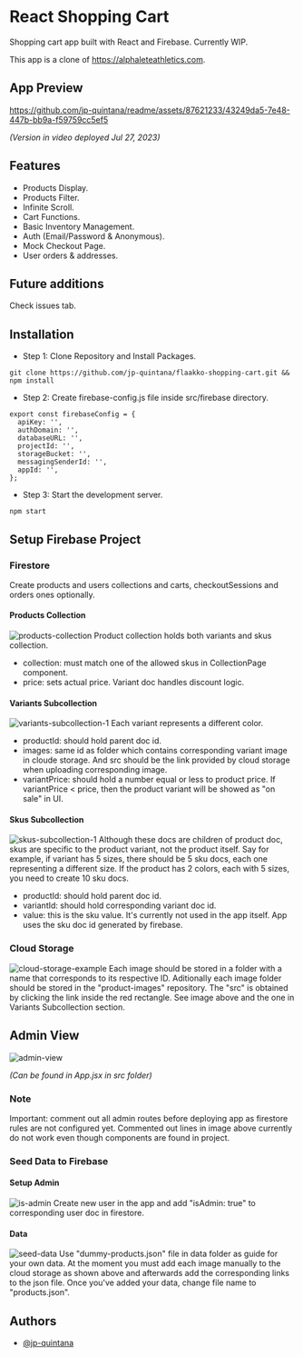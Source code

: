 # React Shopping Cart

Shopping cart app built with React and Firebase. Currently WIP.

This app is a clone of https://alphaleteathletics.com.

## App Preview

https://github.com/jp-quintana/readme/assets/87621233/43249da5-7e48-447b-bb9a-f59759cc5ef5

_(Version in video deployed Jul 27, 2023)_

## Features

- Products Display.
- Products Filter.
- Infinite Scroll.
- Cart Functions.
- Basic Inventory Management.
- Auth (Email/Password & Anonymous).
- Mock Checkout Page.
- User orders & addresses.

## Future additions

Check issues tab.

## Installation

- Step 1: Clone Repository and Install Packages.

```
git clone https://github.com/jp-quintana/flaakko-shopping-cart.git && npm install
```

- Step 2: Create firebase-config.js file inside src/firebase directory.

```
export const firebaseConfig = {
  apiKey: '',
  authDomain: '',
  databaseURL: '',
  projectId: '',
  storageBucket: '',
  messagingSenderId: '',
  appId: '',
};
```

- Step 3: Start the development server.

```
npm start
```

## Setup Firebase Project

### Firestore
Create products and users collections and carts, checkoutSessions and orders ones optionally.

#### Products Collection
![products-collection](https://github.com/jp-quintana/readme/assets/87621233/f4e9c8c1-212c-4e7e-b1ae-6f0ea932a0f8)
Product collection holds both variants and skus collection.
- collection: must match one of the allowed skus in CollectionPage component.
- price: sets actual price. Variant doc handles discount logic.

#### Variants Subcollection
![variants-subcollection-1](https://github.com/jp-quintana/readme/assets/87621233/a83332c8-e94d-4c94-ac99-bdf75cc28d51)
Each variant represents a different color.
- productId: should hold parent doc id.
- images: same id as folder which contains corresponding variant image in cloude storage. And src should be the link provided by cloud storage when uploading corresponding image.
- variantPrice: should hold a number equal or less to product price. If variantPrice < price, then the product variant will be showed as "on sale" in UI.

#### Skus Subcollection
![skus-subcollection-1](https://github.com/jp-quintana/readme/assets/87621233/699d172b-3cd2-45b9-95e7-2d3898765926)
Although these docs are children of product doc, skus are specific to the product variant, not the product itself. Say for example, if variant has 5 sizes, there should be 5 sku docs, each one representing a different size. If the product has 2 colors, each with 5 sizes, you need to create 10 sku docs.
- productId: should hold parent doc id.
- variantId: should hold corresponding variant doc id.
- value: this is the sku value. It's currently not used in the app itself. App uses the sku doc id generated by firebase.

### Cloud Storage
![cloud-storage-example](https://github.com/jp-quintana/readme/assets/87621233/1b4be5df-8267-4bc9-8437-c809262c727a)
Each image should be stored in a folder with a name that corresponds to its respective ID. Aditionally each image folder should be stored in the "product-images" repository. The "src" is obtained by clicking the link inside the red rectangle. See image above and the one in Variants Subcollection section.


## Admin View
![admin-view](https://github.com/jp-quintana/readme/assets/87621233/5a696593-a51d-41ed-93c1-d9dbc01b5005)

_(Can be found in App.jsx in src folder)_

### Note 
Important: comment out all admin routes before deploying app as firestore rules are not configured yet. Commented out lines in image above currently do not work even though components are found in project.

### Seed Data to Firebase

#### Setup Admin
![is-admin](https://github.com/jp-quintana/readme/assets/87621233/aef2f451-6dd2-42bf-9055-d3c2541afcc4)
Create new user in the app and add "isAdmin: true" to corresponding user doc in firestore. 

#### Data
![seed-data](https://github.com/jp-quintana/readme/assets/87621233/7533f187-52a9-405a-837d-71bf86d45f4e)
Use "dummy-products.json" file in data folder as guide for your own data. At the moment you must add each image manually to the cloud storage as shown above and afterwards add the corresponding links to the json file. Once you've added your data, change file name to "products.json".


## Authors

- [@jp-quintana](https://github.com/jp-quintana)
